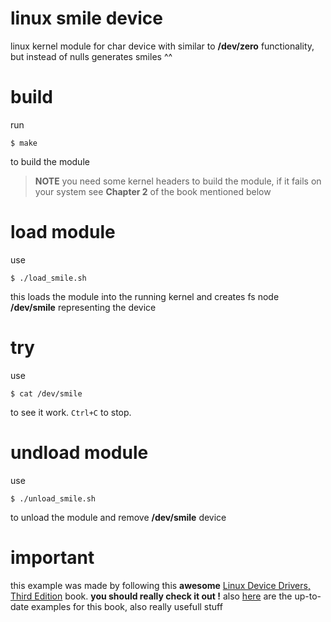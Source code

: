 # linux smile device
linux kernel module for char device with similar to __/dev/zero__ functionality, but instead of nulls generates smiles ^^

# build
run
```
$ make
```
to build the module
> __NOTE__
> you need some kernel headers to build the module, if it fails on your system see __Chapter 2__ of the book mentioned below

# load module 
use 
```
$ ./load_smile.sh
```
this loads the module into the running kernel and creates fs node __/dev/smile__ representing the device

# try 
use 
``` 
$ cat /dev/smile
```
to see it work. `Ctrl+C` to stop.

# undload module
use

```
$ ./unload_smile.sh
```

to unload the module and remove __/dev/smile__ device

# important
this example was made by following this __awesome__ [Linux Device Drivers, Third Edition](https://lwn.net/Kernel/LDD3/) book.
__you should really check it out !__
also [here](https://github.com/martinezjavier/ldd3) are the up-to-date examples for this book, also really usefull stuff

